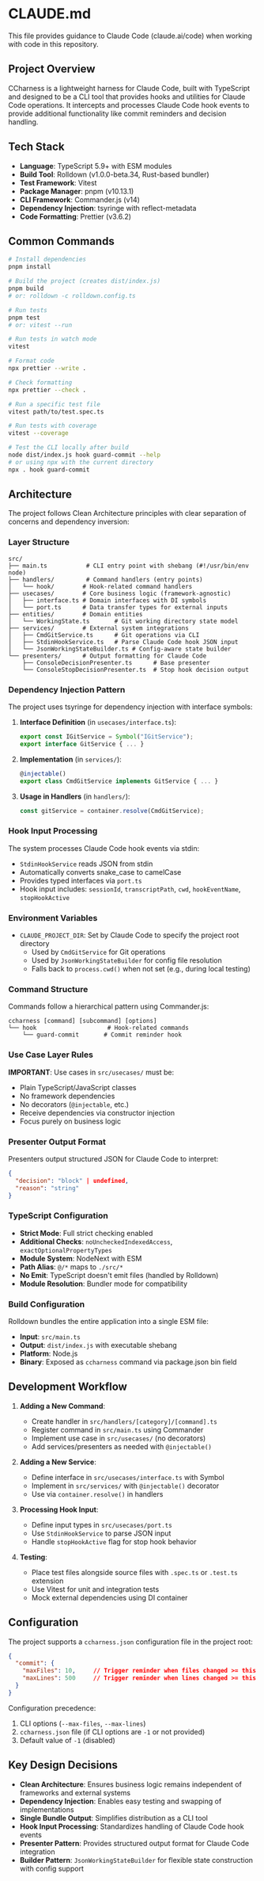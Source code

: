 # CLAUDE.md

This file provides guidance to Claude Code (claude.ai/code) when working with code in this repository.

## Project Overview

CCharness is a lightweight harness for Claude Code, built with TypeScript and designed to be a CLI tool that provides hooks and utilities for Claude Code operations. It intercepts and processes Claude Code hook events to provide additional functionality like commit reminders and decision handling.

## Tech Stack

- **Language**: TypeScript 5.9+ with ESM modules
- **Build Tool**: Rolldown (v1.0.0-beta.34, Rust-based bundler)
- **Test Framework**: Vitest
- **Package Manager**: pnpm (v10.13.1)
- **CLI Framework**: Commander.js (v14)
- **Dependency Injection**: tsyringe with reflect-metadata
- **Code Formatting**: Prettier (v3.6.2)

## Common Commands

```bash
# Install dependencies
pnpm install

# Build the project (creates dist/index.js)
pnpm build
# or: rolldown -c rolldown.config.ts

# Run tests
pnpm test
# or: vitest --run

# Run tests in watch mode
vitest

# Format code
npx prettier --write .

# Check formatting
npx prettier --check .

# Run a specific test file
vitest path/to/test.spec.ts

# Run tests with coverage
vitest --coverage

# Test the CLI locally after build
node dist/index.js hook guard-commit --help
# or using npx with the current directory
npx . hook guard-commit
```

## Architecture

The project follows Clean Architecture principles with clear separation of concerns and dependency inversion:

### Layer Structure

```
src/
├── main.ts           # CLI entry point with shebang (#!/usr/bin/env node)
├── handlers/         # Command handlers (entry points)
│   └── hook/        # Hook-related command handlers
├── usecases/        # Core business logic (framework-agnostic)
│   ├── interface.ts # Domain interfaces with DI symbols
│   └── port.ts      # Data transfer types for external inputs
├── entities/        # Domain entities
│   └── WorkingState.ts       # Git working directory state model
├── services/        # External system integrations
│   ├── CmdGitService.ts      # Git operations via CLI
│   ├── StdinHookService.ts   # Parse Claude Code hook JSON input
│   └── JsonWorkingStateBuilder.ts # Config-aware state builder
└── presenters/      # Output formatting for Claude Code
    ├── ConsoleDecisionPresenter.ts      # Base presenter
    └── ConsoleStopDecisionPresenter.ts  # Stop hook decision output
```

### Dependency Injection Pattern

The project uses tsyringe for dependency injection with interface symbols:

1. **Interface Definition** (in `usecases/interface.ts`):
   ```typescript
   export const IGitService = Symbol("IGitService");
   export interface GitService { ... }
   ```

2. **Implementation** (in `services/`):
   ```typescript
   @injectable()
   export class CmdGitService implements GitService { ... }
   ```

3. **Usage in Handlers** (in `handlers/`):
   ```typescript
   const gitService = container.resolve(CmdGitService);
   ```

### Hook Input Processing

The system processes Claude Code hook events via stdin:
- `StdinHookService` reads JSON from stdin
- Automatically converts snake_case to camelCase
- Provides typed interfaces via `port.ts`
- Hook input includes: `sessionId`, `transcriptPath`, `cwd`, `hookEventName`, `stopHookActive`

### Environment Variables

- `CLAUDE_PROJECT_DIR`: Set by Claude Code to specify the project root directory
  - Used by `CmdGitService` for Git operations
  - Used by `JsonWorkingStateBuilder` for config file resolution
  - Falls back to `process.cwd()` when not set (e.g., during local testing)

### Command Structure

Commands follow a hierarchical pattern using Commander.js:
```
ccharness [command] [subcommand] [options]
└── hook                    # Hook-related commands
    └── guard-commit       # Commit reminder hook
```

### Use Case Layer Rules

**IMPORTANT**: Use cases in `src/usecases/` must be:
- Plain TypeScript/JavaScript classes
- No framework dependencies
- No decorators (`@injectable`, etc.)
- Receive dependencies via constructor injection
- Focus purely on business logic

### Presenter Output Format

Presenters output structured JSON for Claude Code to interpret:
```json
{
  "decision": "block" | undefined,
  "reason": "string"
}
```

### TypeScript Configuration

- **Strict Mode**: Full strict checking enabled
- **Additional Checks**: `noUncheckedIndexedAccess`, `exactOptionalPropertyTypes`
- **Module System**: NodeNext with ESM
- **Path Alias**: `@/*` maps to `./src/*`
- **No Emit**: TypeScript doesn't emit files (handled by Rolldown)
- **Module Resolution**: Bundler mode for compatibility

### Build Configuration

Rolldown bundles the entire application into a single ESM file:
- **Input**: `src/main.ts`
- **Output**: `dist/index.js` with executable shebang
- **Platform**: Node.js
- **Binary**: Exposed as `ccharness` command via package.json bin field

## Development Workflow

1. **Adding a New Command**:
   - Create handler in `src/handlers/[category]/[command].ts`
   - Register command in `src/main.ts` using Commander
   - Implement use case in `src/usecases/` (no decorators)
   - Add services/presenters as needed with `@injectable()`

2. **Adding a New Service**:
   - Define interface in `src/usecases/interface.ts` with Symbol
   - Implement in `src/services/` with `@injectable()` decorator
   - Use via `container.resolve()` in handlers

3. **Processing Hook Input**:
   - Define input types in `src/usecases/port.ts`
   - Use `StdinHookService` to parse JSON input
   - Handle `stopHookActive` flag for stop hook behavior

4. **Testing**:
   - Place test files alongside source files with `.spec.ts` or `.test.ts` extension
   - Use Vitest for unit and integration tests
   - Mock external dependencies using DI container

## Configuration

The project supports a `ccharness.json` configuration file in the project root:

```json
{
  "commit": {
    "maxFiles": 10,     // Trigger reminder when files changed >= this value
    "maxLines": 500     // Trigger reminder when lines changed >= this value
  }
}
```

Configuration precedence:
1. CLI options (`--max-files`, `--max-lines`)
2. `ccharness.json` file (if CLI options are `-1` or not provided)
3. Default value of `-1` (disabled)

## Key Design Decisions

- **Clean Architecture**: Ensures business logic remains independent of frameworks and external systems
- **Dependency Injection**: Enables easy testing and swapping of implementations
- **Single Bundle Output**: Simplifies distribution as a CLI tool
- **Hook Input Processing**: Standardizes handling of Claude Code hook events
- **Presenter Pattern**: Provides structured output format for Claude Code integration
- **Builder Pattern**: `JsonWorkingStateBuilder` for flexible state construction with config support